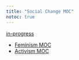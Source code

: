 ```yaml
---
title: "Social Change MOC"
notoc: true
---
```


[in-progress](private/tag-view/in-progress.md)

- [Feminism MOC](moc/feminism.md)
- [Activism MOC](moc/activism.md)